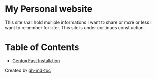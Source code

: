 # My Personal website
This site shall hold multiple informations I want to share or more or less I want to remember for later. This site is under continues construction.


Table of Contents
=================

  * [Gentoo Fast Installation](#gentoo-fast-installation)

Created by [gh-md-toc](https://github.com/ekalinin/github-markdown-toc.go)
